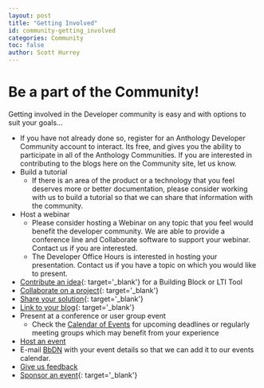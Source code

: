 ```yaml
---
layout: post
title: "Getting Involved"
id: community-getting_involved
categories: Community
toc: false
author: Scott Hurrey
---
```


# Be a part of the Community!

Getting involved in the Developer community is easy and with options to suit your goals…

- If you have not already done so, register for an Anthology Developer Community account to interact. Its free, and gives you the ability to participate in all of the Anthology Communities. If you are interested in contributing to the blogs here on the Community site, let us know.
- Build a tutorial
  - If there is an area of the product or a technology that you feel deserves more or better documentation, please consider working with us to build a tutorial so that we can share that information with the community.
- Host a webinar
  - Please consider hosting a Webinar on any topic that you feel would benefit the developer community. We are able to provide a conference line and Collaborate software to support your webinar. Contact us if you are interested.
  - The Developer Office Hours is interested in hosting your presentation. Contact us if you have a topic on which you would like to present.
- [Contribute an idea](https://community.blackboard.com/developers){: target='\_blank'} for a Building Block or LTI Tool
- [Collaborate on a project](https://github.com/oscelot){: target='\_blank'}
- [Share your solution](https://github.com/oscelot){: target='\_blank'}
- [Link to your blog](https://community.blackboard.com/developers){: target='\_blank'}
- Present at a conference or user group event
  - Check the [Calendar of Events](https://community.blackboard.com/developers) for upcoming deadlines or regularly meeting groups which may benefit from your experience
- [Host an event](mailto:bbpartnerteam@blackboard.com)
- E-mail [BbDN](mailto:bbpartnerteam@blackboard.com) with your event details so that we can add it to our events calendar.
- [Give us feedback](mailto:developers@blackboard.com)
- [Sponsor an event](https://www.blackboard.com/Contact-Us/Events-Center/Industry-Events.aspx){: target='\_blank'}
